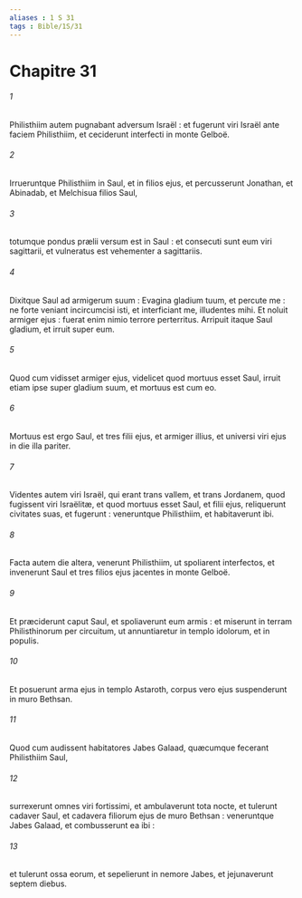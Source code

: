 ```yaml
---
aliases : 1 S 31
tags : Bible/1S/31
---
```


# Chapitre 31

###### 1
Philisthiim autem pugnabant adversum Israël : et fugerunt viri Israël ante faciem Philisthiim, et ceciderunt interfecti in monte Gelboë.
###### 2
Irrueruntque Philisthiim in Saul, et in filios ejus, et percusserunt Jonathan, et Abinadab, et Melchisua filios Saul,
###### 3
totumque pondus prælii versum est in Saul : et consecuti sunt eum viri sagittarii, et vulneratus est vehementer a sagittariis.
###### 4
Dixitque Saul ad armigerum suum : Evagina gladium tuum, et percute me : ne forte veniant incircumcisi isti, et interficiant me, illudentes mihi. Et noluit armiger ejus : fuerat enim nimio terrore perterritus. Arripuit itaque Saul gladium, et irruit super eum.
###### 5
Quod cum vidisset armiger ejus, videlicet quod mortuus esset Saul, irruit etiam ipse super gladium suum, et mortuus est cum eo.
###### 6
Mortuus est ergo Saul, et tres filii ejus, et armiger illius, et universi viri ejus in die illa pariter.
###### 7
Videntes autem viri Israël, qui erant trans vallem, et trans Jordanem, quod fugissent viri Israëlitæ, et quod mortuus esset Saul, et filii ejus, reliquerunt civitates suas, et fugerunt : veneruntque Philisthiim, et habitaverunt ibi.
###### 8
Facta autem die altera, venerunt Philisthiim, ut spoliarent interfectos, et invenerunt Saul et tres filios ejus jacentes in monte Gelboë.
###### 9
Et præciderunt caput Saul, et spoliaverunt eum armis : et miserunt in terram Philisthinorum per circuitum, ut annuntiaretur in templo idolorum, et in populis.
###### 10
Et posuerunt arma ejus in templo Astaroth, corpus vero ejus suspenderunt in muro Bethsan.
###### 11
Quod cum audissent habitatores Jabes Galaad, quæcumque fecerant Philisthiim Saul,
###### 12
surrexerunt omnes viri fortissimi, et ambulaverunt tota nocte, et tulerunt cadaver Saul, et cadavera filiorum ejus de muro Bethsan : veneruntque Jabes Galaad, et combusserunt ea ibi :
###### 13
et tulerunt ossa eorum, et sepelierunt in nemore Jabes, et jejunaverunt septem diebus.
